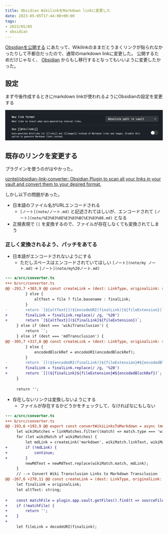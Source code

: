 ```yaml
---
title: Obsidian WikilinkをMarkdown linkに変更した
date: 2023-05-05T17:44:00+09:00
tags:
- 2023/05/05
- obsidian
---
```


[Obsidianを公開する](note/Quartzを使ってObsidianを公開してみた.md) にあたって、Wikilinkのままだとうまくリンクが貼られなかったりして不都合だったので、通常のmarkdown linkに変更した。
公開するためだけじゃなく、 [Obsidian](note/Obsidianとは.md) からもし移行するとなってもいいように変更したかった。

## 設定

まず今後作成するときにmarkdown linkが使われるようにObsidianの設定を変更する

![](note/Pasted-image-20230505054503.png)

## 既存のリンクを変更する

プラグインを使うのがはやかった。

[ozntel/obsidian-link-converter: Obsidian Plugin to scan all your links in your vault and convert them to your desired format.](https://github.com/ozntel/obsidian-link-converter)

しかし以下の問題があった。

* 日本語のファイル名がURLエンコードされる
  * `[ノート](note/ノート.md)` と記述されてほしいが、エンコードされて `[ノート](note/%E3%83%8E%E3%83%BC%E3%83%88.md)` となる
* 正規表現で `[[` を変換するので、ファイルが存在しなくても変換されてしまう

### 正しく変換されるよう、パッチをあてる

* 日本語がエンコードされないようにする
  * ただしスペースはエンコードされていてほしい `[ノート](note/my ノート.md)` -> `[ノート](note/my%20ノート.md)`

````diff
--- a/src/converter.ts
+++ b/src/converter.ts
@@ -293,7 +303,9 @@ const createLink = (dest: LinkType, originalLink: string, altOrBlockRef: string,
         } else {
             altText = file ? file.basename : finalLink;
         }
-        return `[${altText}](${encodeURI(finalLink)}${fileExtension})`;
+        finalLink = finalLink.replace(/ /g, '%20')
+        return `[${altText}](${finalLink}${fileExtension})`;
     } else if (dest === 'wikiTransclusion') {
         return ``;
     } else if (dest === 'mdTransclusion') {
@@ -305,7 +317,8 @@ const createLink = (dest: LinkType, originalLink: string, altOrBlockRef: string,
         } else {
             encodedBlockRef = encodeURI(encodedBlockRef);
         }
-        return `[](${encodeURI(finalLink)}${fileExtension}#${encodedBlockRef})`;
+        finalLink = finalLink.replace(/ /g, '%20')
+        return `[](${finalLink}${fileExtension}#${encodedBlockRef})`;
     }

     return '';
````

* 存在しないリンクは変換しないようにする
  * ファイルが存在するかどうかをチェックして、なければなにもしない

````diff
--- a/src/converter.ts
+++ b/src/converter.ts
@@ -193,6 +193,9 @@ export const convertWikiLinksToMarkdown = async (md: string, sourceFile: TFile,
     let wikiMatches = linkMatches.filter((match) => match.type === 'wiki');
     for (let wikiMatch of wikiMatches) {
         let mdLink = createLink('markdown', wikiMatch.linkText, wikiMatch.altOrBlockRef, sourceFile, plugin);
+        if (!mdLink) {
+            continue;
+        }
         newMdText = newMdText.replace(wikiMatch.match, mdLink);
     }
     // --> Convert Wiki Transclusion Links to Markdown Transclusion
@@ -267,6 +270,11 @@ const createLink = (dest: LinkType, originalLink: string, altOrBlockRef: string,
     let finalLink = originalLink;
     let altText: string;

+    const matchFile = plugin.app.vault.getFiles().find(t => sourceFile.name !== t.name && (t.basename === finalLink || t.name === finalLink))
+    if (!matchFile) {
+        return '';
+    }
+
     let fileLink = decodeURI(finalLink);
````
